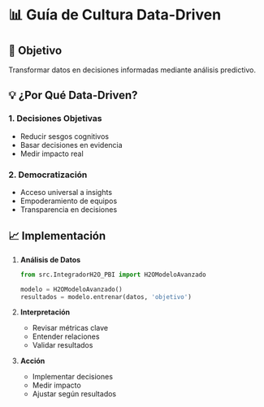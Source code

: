 # 📊 Guía de Cultura Data-Driven

## 🎯 Objetivo
Transformar datos en decisiones informadas mediante análisis predictivo.

## 💡 ¿Por Qué Data-Driven?

### 1. Decisiones Objetivas
- Reducir sesgos cognitivos
- Basar decisiones en evidencia
- Medir impacto real

### 2. Democratización
- Acceso universal a insights
- Empoderamiento de equipos
- Transparencia en decisiones

## 📈 Implementación

1. **Análisis de Datos**
   ```python
   from src.IntegradorH2O_PBI import H2OModeloAvanzado
   
   modelo = H2OModeloAvanzado()
   resultados = modelo.entrenar(datos, 'objetivo')
   ```

2. **Interpretación**
   - Revisar métricas clave
   - Entender relaciones
   - Validar resultados

3. **Acción**
   - Implementar decisiones
   - Medir impacto
   - Ajustar según resultados 
